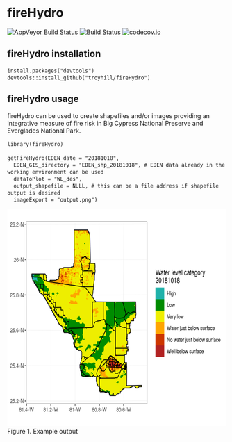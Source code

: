 # fireHydro

[![AppVeyor Build Status](https://ci.appveyor.com/api/projects/status/github/troyhill/fireHydro?branch=master&svg=true)](https://ci.appveyor.com/project/troyhill/fireHydro) [![Build Status](https://travis-ci.org/troyhill/fireHydro.svg?branch=master)](https://travis-ci.org/troyhill/fireHydro) [![codecov.io](https://codecov.io/github/troyhill/fireHydro/coverage.svg?branch=master)](https://codecov.io/github/troyhill/fireHydro?branch=master)


## fireHydro installation

```
install.packages("devtools")
devtools::install_github("troyhill/fireHydro")
```


## fireHydro usage

fireHydro can be used to create shapefiles and/or images providing an integrative measure of fire risk in Big Cypress National Preserve and Everglades National Park.

```
library(fireHydro)

getFireHydro(EDEN_date = "20181018", 
  EDEN_GIS_directory = "EDEN_shp_20181018", # EDEN data already in the working environment can be used
  dataToPlot = "WL_des",
  output_shapefile = NULL, # this can be a file address if shapefile output is desired
  imageExport = "output.png")
```

<img src="https://github.com/troyhill/images/blob/master/output_WLdes_20181018.png" width="600" height="500" />
Figure 1. Example output 

      

